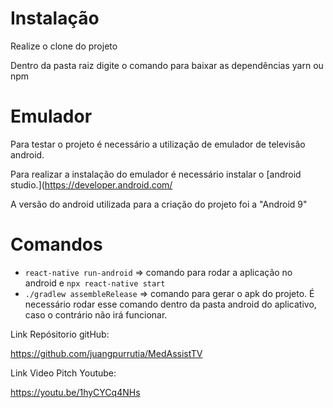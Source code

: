 # Instalação

Realize o clone do projeto

Dentro da pasta raiz digite o comando para baixar as dependências
    yarn ou npm

# Emulador
Para testar o projeto é necessário a utilização de emulador de televisão android.

Para realizar a instalação do emulador é necessário instalar o [android studio.](https://developer.android.com/

A versão do android utilizada para a criação do projeto foi a  "Android 9"

# Comandos

 - `react-native run-android` => comando para rodar a aplicação no android e `npx react-native start`
 - `./gradlew assembleRelease` => comando para gerar o apk do projeto. É necessário rodar esse comando dentro da pasta android do aplicativo, caso o contrário não irá funcionar.

 Link Repósitorio gitHub:

https://github.com/juangpurrutia/MedAssistTV

 Link Video Pitch Youtube:

https://youtu.be/1hyCYCq4NHs